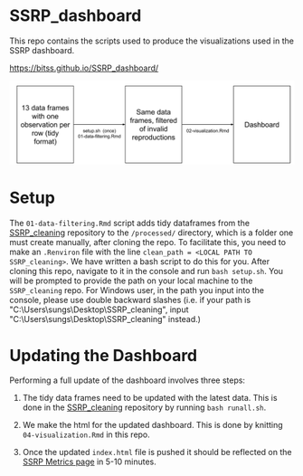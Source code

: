 # SSRP_dashboard

This repo contains the scripts used to produce the visualizations used in the SSRP dashboard.

<https://bitss.github.io/SSRP_dashboard/>


![dashboard pipeline](SSRP_dashboard.svg)


# Setup

The `01-data-filtering.Rmd` script adds tidy dataframes from the [SSRP_cleaning](https://github.com/BITSS/SSRP_cleaning) repository to the `/processed/` directory, which is a folder one must create manually, after cloning the repo. To facilitate this, you need to make an `.Renviron` file with the line `clean_path = <LOCAL PATH TO SSRP_cleaning>`. We have written a bash script to do this for you. After cloning this repo, navigate to it in the console and run `bash setup.sh`. You will be prompted to provide the path on your local machine to the `SSRP_cleaning` repo. For Windows user, in the path you input into the console, please use double backward slashes (i.e. if your path is "C:\Users\sungs\Desktop\SSRP_cleaning", input "C:\\Users\\sungs\\Desktop\\SSRP_cleaning" instead.)


# Updating the Dashboard

Performing a full update of the dashboard involves three steps:

1.  The tidy data frames need to be updated with the latest data. This is done in the [SSRP_cleaning](https://github.com/BITSS/SSRP_cleaning) repository by running `bash runall.sh`.

2.  We make the html for the updated dashboard. This is done by knitting `04-visualization.Rmd` in this repo.

3.  Once the updated `index.html` file is pushed it should be reflected on the [SSRP Metrics page](https://www.socialsciencereproduction.org/metrics) in 5-10 minutes.
